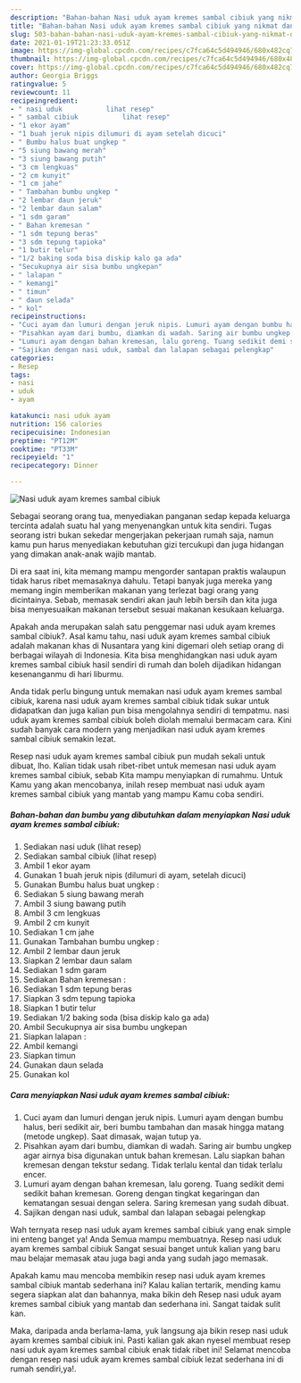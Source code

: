 ```yaml
---
description: "Bahan-bahan Nasi uduk ayam kremes sambal cibiuk yang nikmat dan Mudah Dibuat"
title: "Bahan-bahan Nasi uduk ayam kremes sambal cibiuk yang nikmat dan Mudah Dibuat"
slug: 503-bahan-bahan-nasi-uduk-ayam-kremes-sambal-cibiuk-yang-nikmat-dan-mudah-dibuat
date: 2021-01-19T21:23:33.051Z
image: https://img-global.cpcdn.com/recipes/c7fca64c5d494946/680x482cq70/nasi-uduk-ayam-kremes-sambal-cibiuk-foto-resep-utama.jpg
thumbnail: https://img-global.cpcdn.com/recipes/c7fca64c5d494946/680x482cq70/nasi-uduk-ayam-kremes-sambal-cibiuk-foto-resep-utama.jpg
cover: https://img-global.cpcdn.com/recipes/c7fca64c5d494946/680x482cq70/nasi-uduk-ayam-kremes-sambal-cibiuk-foto-resep-utama.jpg
author: Georgia Briggs
ratingvalue: 5
reviewcount: 11
recipeingredient:
- " nasi uduk           lihat resep"
- " sambal cibiuk           lihat resep"
- "1 ekor ayam"
- "1 buah jeruk nipis dilumuri di ayam setelah dicuci"
- " Bumbu halus buat ungkep "
- "5 siung bawang merah"
- "3 siung bawang putih"
- "3 cm lengkuas"
- "2 cm kunyit"
- "1 cm jahe"
- " Tambahan bumbu ungkep "
- "2 lembar daun jeruk"
- "2 lembar daun salam"
- "1 sdm garam"
- " Bahan kremesan "
- "1 sdm tepung beras"
- "3 sdm tepung tapioka"
- "1 butir telur"
- "1/2 baking soda bisa diskip kalo ga ada"
- "Secukupnya air sisa bumbu ungkepan"
- " lalapan "
- " kemangi"
- " timun"
- " daun selada"
- " kol"
recipeinstructions:
- "Cuci ayam dan lumuri dengan jeruk nipis. Lumuri ayam dengan bumbu halus, beri sedikit air, beri bumbu tambahan dan masak hingga matang (metode ungkep). Saat dimasak, wajan tutup ya."
- "Pisahkan ayam dari bumbu, diamkan di wadah. Saring air bumbu ungkep agar airnya bisa digunakan untuk bahan kremesan. Lalu siapkan bahan kremesan dengan tekstur sedang. Tidak terlalu kental dan tidak terlalu encer."
- "Lumuri ayam dengan bahan kremesan, lalu goreng. Tuang sedikit demi sedikit bahan kremesan. Goreng dengan tingkat kegaringan dan kematangan sesuai dengan selera. Saring kremesan yang sudah dibuat."
- "Sajikan dengan nasi uduk, sambal dan lalapan sebagai pelengkap"
categories:
- Resep
tags:
- nasi
- uduk
- ayam

katakunci: nasi uduk ayam 
nutrition: 156 calories
recipecuisine: Indonesian
preptime: "PT12M"
cooktime: "PT33M"
recipeyield: "1"
recipecategory: Dinner

---
```



![Nasi uduk ayam kremes sambal cibiuk](https://img-global.cpcdn.com/recipes/c7fca64c5d494946/680x482cq70/nasi-uduk-ayam-kremes-sambal-cibiuk-foto-resep-utama.jpg)

Sebagai seorang orang tua, menyediakan panganan sedap kepada keluarga tercinta adalah suatu hal yang menyenangkan untuk kita sendiri. Tugas seorang istri bukan sekedar mengerjakan pekerjaan rumah saja, namun kamu pun harus menyediakan kebutuhan gizi tercukupi dan juga hidangan yang dimakan anak-anak wajib mantab.

Di era  saat ini, kita memang mampu mengorder santapan praktis walaupun tidak harus ribet memasaknya dahulu. Tetapi banyak juga mereka yang memang ingin memberikan makanan yang terlezat bagi orang yang dicintainya. Sebab, memasak sendiri akan jauh lebih bersih dan kita juga bisa menyesuaikan makanan tersebut sesuai makanan kesukaan keluarga. 



Apakah anda merupakan salah satu penggemar nasi uduk ayam kremes sambal cibiuk?. Asal kamu tahu, nasi uduk ayam kremes sambal cibiuk adalah makanan khas di Nusantara yang kini digemari oleh setiap orang di berbagai wilayah di Indonesia. Kita bisa menghidangkan nasi uduk ayam kremes sambal cibiuk hasil sendiri di rumah dan boleh dijadikan hidangan kesenanganmu di hari liburmu.

Anda tidak perlu bingung untuk memakan nasi uduk ayam kremes sambal cibiuk, karena nasi uduk ayam kremes sambal cibiuk tidak sukar untuk didapatkan dan juga kalian pun bisa mengolahnya sendiri di tempatmu. nasi uduk ayam kremes sambal cibiuk boleh diolah memalui bermacam cara. Kini sudah banyak cara modern yang menjadikan nasi uduk ayam kremes sambal cibiuk semakin lezat.

Resep nasi uduk ayam kremes sambal cibiuk pun mudah sekali untuk dibuat, lho. Kalian tidak usah ribet-ribet untuk memesan nasi uduk ayam kremes sambal cibiuk, sebab Kita mampu menyiapkan di rumahmu. Untuk Kamu yang akan mencobanya, inilah resep membuat nasi uduk ayam kremes sambal cibiuk yang mantab yang mampu Kamu coba sendiri.

<!--inarticleads1-->

##### Bahan-bahan dan bumbu yang dibutuhkan dalam menyiapkan Nasi uduk ayam kremes sambal cibiuk:

1. Sediakan  nasi uduk           (lihat resep)
1. Sediakan  sambal cibiuk           (lihat resep)
1. Ambil 1 ekor ayam
1. Gunakan 1 buah jeruk nipis (dilumuri di ayam, setelah dicuci)
1. Gunakan  Bumbu halus buat ungkep :
1. Sediakan 5 siung bawang merah
1. Ambil 3 siung bawang putih
1. Ambil 3 cm lengkuas
1. Ambil 2 cm kunyit
1. Sediakan 1 cm jahe
1. Gunakan  Tambahan bumbu ungkep :
1. Ambil 2 lembar daun jeruk
1. Siapkan 2 lembar daun salam
1. Sediakan 1 sdm garam
1. Sediakan  Bahan kremesan :
1. Sediakan 1 sdm tepung beras
1. Siapkan 3 sdm tepung tapioka
1. Siapkan 1 butir telur
1. Sediakan 1/2 baking soda (bisa diskip kalo ga ada)
1. Ambil Secukupnya air sisa bumbu ungkepan
1. Siapkan  lalapan :
1. Ambil  kemangi
1. Siapkan  timun
1. Gunakan  daun selada
1. Gunakan  kol




<!--inarticleads2-->

##### Cara menyiapkan Nasi uduk ayam kremes sambal cibiuk:

1. Cuci ayam dan lumuri dengan jeruk nipis. Lumuri ayam dengan bumbu halus, beri sedikit air, beri bumbu tambahan dan masak hingga matang (metode ungkep). Saat dimasak, wajan tutup ya.
1. Pisahkan ayam dari bumbu, diamkan di wadah. Saring air bumbu ungkep agar airnya bisa digunakan untuk bahan kremesan. Lalu siapkan bahan kremesan dengan tekstur sedang. Tidak terlalu kental dan tidak terlalu encer.
1. Lumuri ayam dengan bahan kremesan, lalu goreng. Tuang sedikit demi sedikit bahan kremesan. Goreng dengan tingkat kegaringan dan kematangan sesuai dengan selera. Saring kremesan yang sudah dibuat.
1. Sajikan dengan nasi uduk, sambal dan lalapan sebagai pelengkap




Wah ternyata resep nasi uduk ayam kremes sambal cibiuk yang enak simple ini enteng banget ya! Anda Semua mampu membuatnya. Resep nasi uduk ayam kremes sambal cibiuk Sangat sesuai banget untuk kalian yang baru mau belajar memasak atau juga bagi anda yang sudah jago memasak.

Apakah kamu mau mencoba membikin resep nasi uduk ayam kremes sambal cibiuk mantab sederhana ini? Kalau kalian tertarik, mending kamu segera siapkan alat dan bahannya, maka bikin deh Resep nasi uduk ayam kremes sambal cibiuk yang mantab dan sederhana ini. Sangat taidak sulit kan. 

Maka, daripada anda berlama-lama, yuk langsung aja bikin resep nasi uduk ayam kremes sambal cibiuk ini. Pasti kalian gak akan nyesel membuat resep nasi uduk ayam kremes sambal cibiuk enak tidak ribet ini! Selamat mencoba dengan resep nasi uduk ayam kremes sambal cibiuk lezat sederhana ini di rumah sendiri,ya!.

